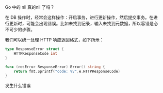 Go 中的 nil 真的nil 了吗？

在 DB 操作时，经常会这样操作：开启事务，进行更新操作，然后提交事务。在进行更新时，可能会出现错误。比如未找到记录，输入未找到元数据，所以容错是必不可少的步骤。

我们可以统一处理 HTTP 响应返回格式，如下所示：

```go
type ResponseError struct {
    HTTPResponseCode int
}

func (resError ResponseError) Error() string {
    return fmt.Sprintf("code: %v",e.HTTPResponseCode)
}
```

发生什么错误
